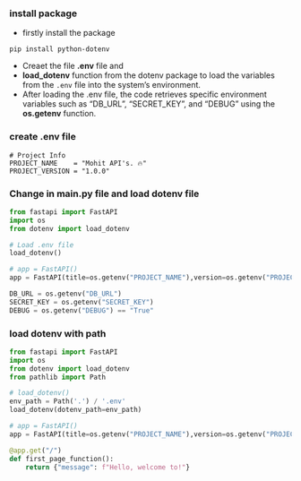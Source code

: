 ### install package
* firstly install the package
```pthon
pip install python-dotenv
```
* Creaet the file **.env** file and 
* **load_dotenv** function from the dotenv package to load the variables from the `.env` file into the system’s environment. 
* After loading the .env file, the code retrieves specific environment variables such as “DB_URL”, “SECRET_KEY”, and “DEBUG” using the **os.getenv** function.

### create .env file
```pyhton
# Project Info
PROJECT_NAME    = "Mohit API's. 🔥"
PROJECT_VERSION = "1.0.0"
```

### Change in main.py file and load dotenv file
```python
from fastapi import FastAPI
import os
from dotenv import load_dotenv

# Load .env file
load_dotenv()

# app = FastAPI()
app = FastAPI(title=os.getenv("PROJECT_NAME"),version=os.getenv("PROJECT_VERSION"))

DB_URL = os.getenv("DB_URL")
SECRET_KEY = os.getenv("SECRET_KEY")
DEBUG = os.getenv("DEBUG") == "True"
```

### load dotenv with path
```python
from fastapi import FastAPI
import os
from dotenv import load_dotenv
from pathlib import Path

# load_dotenv()
env_path = Path('.') / '.env'
load_dotenv(dotenv_path=env_path)

# app = FastAPI()
app = FastAPI(title=os.getenv("PROJECT_NAME"),version=os.getenv("PROJECT_VERSION"))

@app.get("/")
def first_page_function():
    return {"message": f"Hello, welcome to!"}
```

